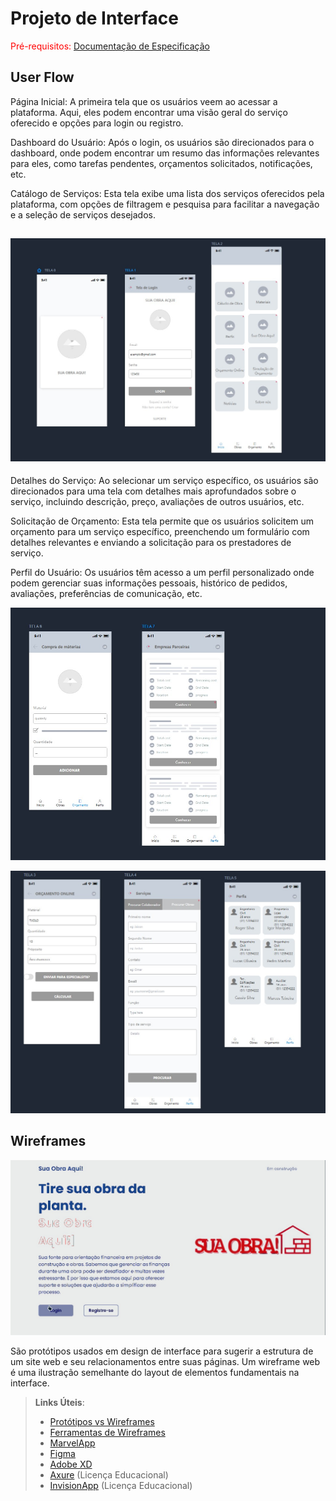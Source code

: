 
# Projeto de Interface

<span style="color:red">Pré-requisitos: <a href="2-Especificação do Projeto.md"> Documentação de Especificação</a></span>

## User Flow
Página Inicial:
A primeira tela que os usuários veem ao acessar a plataforma. Aqui, eles podem encontrar uma visão geral do serviço oferecido e opções para login ou registro.

Dashboard do Usuário:
Após o login, os usuários são direcionados para o dashboard, onde podem encontrar um resumo das informações relevantes para eles, como tarefas pendentes, orçamentos solicitados, notificações, etc.

Catálogo de Serviços:
Esta tela exibe uma lista dos serviços oferecidos pela plataforma, com opções de filtragem e pesquisa para facilitar a navegação e a seleção de serviços desejados.

![Exemplo de UserFlow](img/userflow3.jpg)
-----------------------------------------------------------------------------------------------------------------------------------------------------------------
Detalhes do Serviço:
Ao selecionar um serviço específico, os usuários são direcionados para uma tela com detalhes mais aprofundados sobre o serviço, incluindo descrição, preço, avaliações de outros usuários, etc.

Solicitação de Orçamento:
Esta tela permite que os usuários solicitem um orçamento para um serviço específico, preenchendo um formulário com detalhes relevantes e enviando a solicitação para os prestadores de serviço.

Perfil do Usuário:
Os usuários têm acesso a um perfil personalizado onde podem gerenciar suas informações pessoais, histórico de pedidos, avaliações, preferências de comunicação, etc.

![Exemplo de UserFlow](img/userflow.jpg)

![Exemplo de UserFlow](img/userflow2.jpg)

## Wireframes
![Exemplo de UserFlow](img/wireframe.jpg)




São protótipos usados em design de interface para sugerir a estrutura de um site web e seu relacionamentos entre suas páginas. Um wireframe web é uma ilustração semelhante do layout de elementos fundamentais na interface.
 
> **Links Úteis**:
> - [Protótipos vs Wireframes](https://www.nngroup.com/videos/prototypes-vs-wireframes-ux-projects/)
> - [Ferramentas de Wireframes](https://rockcontent.com/blog/wireframes/)
> - [MarvelApp](https://marvelapp.com/developers/documentation/tutorials/)
> - [Figma](https://www.figma.com/)
> - [Adobe XD](https://www.adobe.com/br/products/xd.html#scroll)
> - [Axure](https://www.axure.com/edu) (Licença Educacional)
> - [InvisionApp](https://www.invisionapp.com/) (Licença Educacional)
